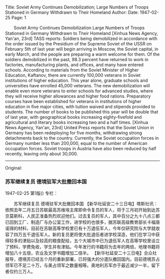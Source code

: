 Title: Soviet Army Continues Demobilization; Large Numbers of Troops Stationed in Germany Withdrawn to Their Homeland
Author:
Date: 1947-02-25
Page: 1

　　Soviet Army Continues Demobilization
    Large Numbers of Troops Stationed in Germany Withdrawn to Their Homeland
    [Xinhua News Agency, Yan'an, 23rd] TASS reports: Soldiers being demobilized in accordance with the order issued by the Presidium of the Supreme Soviet of the USSR on February 5th of last year will begin arriving in Moscow, the Soviet capital, in early March, and the people are preparing a warm welcome for them. Of the soldiers demobilized in the past, 98.3 percent have returned to work in factories, manufacturing plants, and offices, and many have entered schools. According to materials from the Soviet Minister of Higher Education, Kaftanov, there are currently 100,000 veterans in Soviet institutions of higher education. This year alone, graduate schools and universities have enrolled 45,000 veterans. The new demobilization will enable even more veterans to enter schools for advanced studies, where they will receive higher allowances and higher food rations. Preparatory courses have been established for veterans in institutions of higher education in five major cities, with tuition waived and stipends provided to students. The number of books to be published this year will be double that of last year, with geographical books increasing eighty-fivefold and agricultural and literary books increasing two and a half times.
    [Xinhua News Agency, Yan'an, 23rd] United Press reports that the Soviet Union in Germany has been redeploying for five months, withdrawing strong detachments back to the country. Currently, the Soviet occupation forces in Germany number less than 200,000, equal to the number of American occupation forces. Soviet troops in Austria have also been reduced by half recently, leaving only about 30,000.



<hr /> 

Original: 


### 苏军继续复员  德境驻军大批撤回本国

1947-02-25
第1版()
专栏：

　　苏军继续复员
    德境驻军大批撤回本国
    【新华社延安二十三日电】塔斯社讯：依照去年二月五日苏联最高苏维埃主席即命令复员的军人，将于三月初开始到达苏京莫斯科，人民正准备热烈欢迎他们。过去复员的军人，其中百分之九十八点三都已回到工厂、制造厂与办公室工作，进学校的也很多，据苏联高级教育部长卡福唐诺得的材料，目前在苏联高等学校里已有十万退伍军人，今年仅研究院与大学就收容了四万五千退伍军人。新的复员更将使大批退伍者进学校深造，他们在学习中获得较多的津贴以及较高的粮食配给，五个大城市中已为退伍军人在高等学校里设立了预科，学费免收，学生并有津贴。今年发行的书籍将为去年的两倍，地理书籍将增加八十五倍，农业及文学书籍增加二倍半。
    【新华社延安二十三日电】合众社报导，德境苏已经五个月的重新部署，已将强大的分遣队撤回国内。目前德境苏占领军已不足二十万，与美占领军之数量相等。奥地利苏军亦于最近减少一半，留下者仅约三万人。
